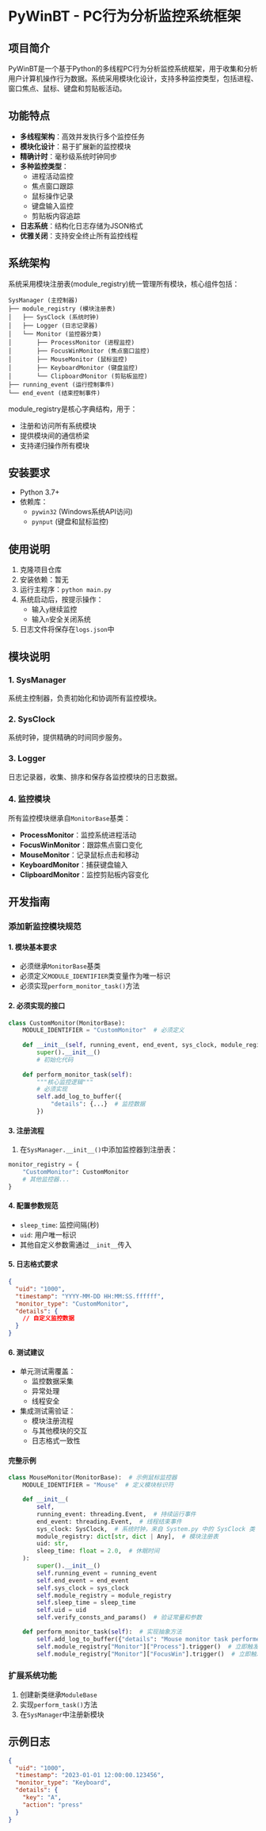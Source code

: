 # PyWinBT - PC行为分析监控系统框架

## 项目简介
PyWinBT是一个基于Python的多线程PC行为分析监控系统框架，用于收集和分析用户计算机操作行为数据。系统采用模块化设计，支持多种监控类型，包括进程、窗口焦点、鼠标、键盘和剪贴板活动。

## 功能特点
- **多线程架构**：高效并发执行多个监控任务
- **模块化设计**：易于扩展新的监控模块
- **精确计时**：毫秒级系统时钟同步
- **多种监控类型**：
  - 进程活动监控
  - 焦点窗口跟踪
  - 鼠标操作记录
  - 键盘输入监控
  - 剪贴板内容追踪
- **日志系统**：结构化日志存储为JSON格式
- **优雅关闭**：支持安全终止所有监控线程

## 系统架构
系统采用模块注册表(module_registry)统一管理所有模块，核心组件包括：

```
SysManager (主控制器)
├── module_registry (模块注册表)
│   ├── SysClock (系统时钟)
│   ├── Logger (日志记录器)
│   └── Monitor (监控器分类)
│       ├── ProcessMonitor (进程监控)
│       ├── FocusWinMonitor (焦点窗口监控)
│       ├── MouseMonitor (鼠标监控)
│       ├── KeyboardMonitor (键盘监控)
│       └── ClipboardMonitor (剪贴板监控)
├── running_event (运行控制事件)
└── end_event (结束控制事件)
```

module_registry是核心字典结构，用于：
- 注册和访问所有系统模块
- 提供模块间的通信桥梁
- 支持递归操作所有模块

## 安装要求
- Python 3.7+
- 依赖库：
  - `pywin32` (Windows系统API访问)
  - `pynput` (键盘和鼠标监控)

## 使用说明
1. 克隆项目仓库
2. 安装依赖：暂无
3. 运行主程序：`python main.py`
4. 系统启动后，按提示操作：
   - 输入`y`继续监控
   - 输入`n`安全关闭系统
5. 日志文件将保存在`logs.json`中

## 模块说明
### 1. SysManager
系统主控制器，负责初始化和协调所有监控模块。

### 2. SysClock
系统时钟，提供精确的时间同步服务。

### 3. Logger
日志记录器，收集、排序和保存各监控模块的日志数据。

### 4. 监控模块
所有监控模块继承自`MonitorBase`基类：
- **ProcessMonitor**：监控系统进程活动
- **FocusWinMonitor**：跟踪焦点窗口变化
- **MouseMonitor**：记录鼠标点击和移动
- **KeyboardMonitor**：捕获键盘输入
- **ClipboardMonitor**：监控剪贴板内容变化

## 开发指南
### 添加新监控模块规范

#### 1. 模块基本要求
- 必须继承`MonitorBase`基类
- 必须定义`MODULE_IDENTIFIER`类变量作为唯一标识
- 必须实现`perform_monitor_task()`方法

#### 2. 必须实现的接口
```python
class CustomMonitor(MonitorBase):
    MODULE_IDENTIFIER = "CustomMonitor"  # 必须定义
    
    def __init__(self, running_event, end_event, sys_clock, module_registry, uid):
        super().__init__()
        # 初始化代码
        
    def perform_monitor_task(self):
        """核心监控逻辑"""
        # 必须实现
        self.add_log_to_buffer({
            "details": {...}  # 监控数据
        })
```

#### 3. 注册流程
1. 在`SysManager.__init__()`中添加监控器到注册表：
```python
monitor_registry = {
    "CustomMonitor": CustomMonitor
    # 其他监控器...
}
```

#### 4. 配置参数规范
- `sleep_time`: 监控间隔(秒)
- `uid`: 用户唯一标识
- 其他自定义参数需通过`__init__`传入

#### 5. 日志格式要求
```json
{
  "uid": "1000",
  "timestamp": "YYYY-MM-DD HH:MM:SS.ffffff",
  "monitor_type": "CustomMonitor",
  "details": {
    // 自定义监控数据
  }
}
```

#### 6. 测试建议
- 单元测试需覆盖：
  - 监控数据采集
  - 异常处理
  - 线程安全
- 集成测试需验证：
  - 模块注册流程
  - 与其他模块的交互
  - 日志格式一致性

#### 完整示例
```python
class MouseMonitor(MonitorBase):  # 示例鼠标监控器
    MODULE_IDENTIFIER = "Mouse"  # 定义模块标识符

    def __init__(
        self,
        running_event: threading.Event,  # 持续运行事件
        end_event: threading.Event,  # 线程结束事件
        sys_clock: SysClock,  # 系统时钟，来自 System.py 中的 SysClock 类
        module_registry: dict[str, dict | Any],  # 模块注册表
        uid: str,
        sleep_time: float = 2.0,  # 休眠时间
    ):
        super().__init__()
        self.running_event = running_event
        self.end_event = end_event
        self.sys_clock = sys_clock
        self.module_registry = module_registry
        self.sleep_time = sleep_time
        self.uid = uid
        self.verify_consts_and_params()  # 验证常量和参数

    def perform_monitor_task(self):  # 实现抽象方法
        self.add_log_to_buffer({"details": "Mouse monitor task performed"})
        self.module_registry["Monitor"]["Process"].trigger()  # 立即触发 FocusWin 监控器
        self.module_registry["Monitor"]["FocusWin"].trigger()  # 立即触发 FocusWin 监控器
```

### 扩展系统功能
1. 创建新类继承`ModuleBase`
2. 实现`perform_task()`方法
3. 在`SysManager`中注册新模块

## 示例日志
```json
{
  "uid": "1000",
  "timestamp": "2023-01-01 12:00:00.123456",
  "monitor_type": "Keyboard",
  "details": {
    "key": "A",
    "action": "press"
  }
}
```
